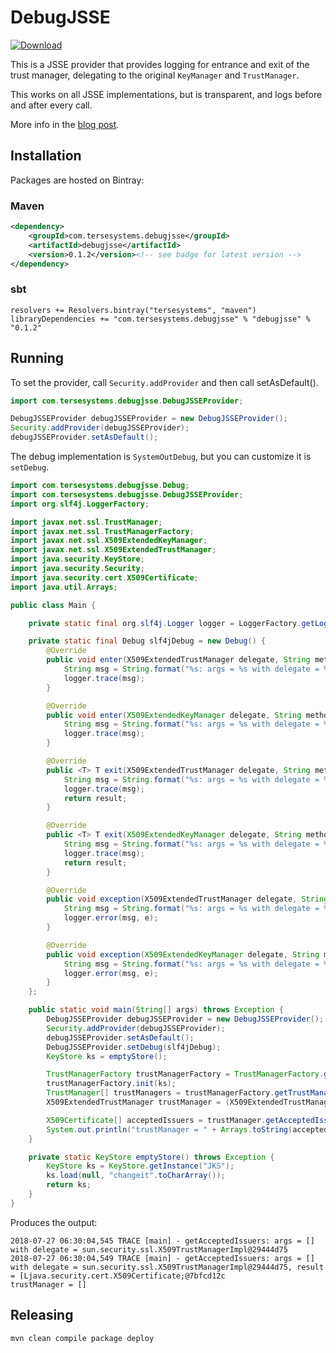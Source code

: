 # DebugJSSE

[ ![Download](https://api.bintray.com/packages/tersesystems/maven/debugjsse/images/download.svg) ](https://bintray.com/tersesystems/maven/debugjsse/_latestVersion)

This is a JSSE provider that provides logging for entrance and exit of the trust manager, delegating to the original `KeyManager` and `TrustManager`.

This works on all JSSE implementations, but is transparent, and logs before and after every call.

More info in the [blog post](https://tersesystems.com/blog/2018/07/27/debug-java-tls-ssl-provider/).

## Installation

Packages are hosted on Bintray:

### Maven

```xml
<dependency>
    <groupId>com.tersesystems.debugjsse</groupId>
    <artifactId>debugjsse</artifactId>
    <version>0.1.2</version><!-- see badge for latest version -->
</dependency>
```

### sbt

```
resolvers += Resolvers.bintray("tersesystems", "maven")
libraryDependencies += "com.tersesystems.debugjsse" % "debugjsse" % "0.1.2"
```

## Running

To set the provider, call `Security.addProvider` and then call setAsDefault().

```java
import com.tersesystems.debugjsse.DebugJSSEProvider;

DebugJSSEProvider debugJSSEProvider = new DebugJSSEProvider();
Security.addProvider(debugJSSEProvider);
debugJSSEProvider.setAsDefault();
```

The debug implementation is `SystemOutDebug`, but you can customize it is `setDebug`.

```java
import com.tersesystems.debugjsse.Debug;
import com.tersesystems.debugjsse.DebugJSSEProvider;
import org.slf4j.LoggerFactory;

import javax.net.ssl.TrustManager;
import javax.net.ssl.TrustManagerFactory;
import javax.net.ssl.X509ExtendedKeyManager;
import javax.net.ssl.X509ExtendedTrustManager;
import java.security.KeyStore;
import java.security.Security;
import java.security.cert.X509Certificate;
import java.util.Arrays;

public class Main {

    private static final org.slf4j.Logger logger = LoggerFactory.getLogger("Main");

    private static final Debug slf4jDebug = new Debug() {
        @Override
        public void enter(X509ExtendedTrustManager delegate, String method, Object[] args) {
            String msg = String.format("%s: args = %s with delegate = %s", method, Arrays.toString(args), delegate);
            logger.trace(msg);
        }

        @Override
        public void enter(X509ExtendedKeyManager delegate, String method, Object[] args) {
            String msg = String.format("%s: args = %s with delegate = %s", method, Arrays.toString(args), delegate);
            logger.trace(msg);
        }

        @Override
        public <T> T exit(X509ExtendedTrustManager delegate, String method, T result, Object[] args) {
            String msg = String.format("%s: args = %s with delegate = %s, result = %s", method, Arrays.toString(args), delegate, result);
            logger.trace(msg);
            return result;
        }

        @Override
        public <T> T exit(X509ExtendedKeyManager delegate, String method, T result, Object[] args) {
            String msg = String.format("%s: args = %s with delegate = %s, result = %s", method, Arrays.toString(args), delegate, result);
            logger.trace(msg);
            return result;
        }

        @Override
        public void exception(X509ExtendedTrustManager delegate, String method, Exception e, Object[] args) {
            String msg = String.format("%s: args = %s with delegate = %s", method, Arrays.toString(args), delegate);
            logger.error(msg, e);
        }

        @Override
        public void exception(X509ExtendedKeyManager delegate, String method, Exception e, Object[] args) {
            String msg = String.format("%s: args = %s with delegate = %s", method, Arrays.toString(args), delegate);
            logger.error(msg, e);
        }
    };

    public static void main(String[] args) throws Exception {
        DebugJSSEProvider debugJSSEProvider = new DebugJSSEProvider();
        Security.addProvider(debugJSSEProvider);
        debugJSSEProvider.setAsDefault();
        DebugJSSEProvider.setDebug(slf4jDebug);
        KeyStore ks = emptyStore();

        TrustManagerFactory trustManagerFactory = TrustManagerFactory.getInstance(TrustManagerFactory.getDefaultAlgorithm());
        trustManagerFactory.init(ks);
        TrustManager[] trustManagers = trustManagerFactory.getTrustManagers();
        X509ExtendedTrustManager trustManager = (X509ExtendedTrustManager) trustManagers[0];

        X509Certificate[] acceptedIssuers = trustManager.getAcceptedIssuers();
        System.out.println("trustManager = " + Arrays.toString(acceptedIssuers));
    }

    private static KeyStore emptyStore() throws Exception {
        KeyStore ks = KeyStore.getInstance("JKS");
        ks.load(null, "changeit".toCharArray());
        return ks;
    }
}
```

Produces the output:

```
2018-07-27 06:30:04,545 TRACE [main] - getAcceptedIssuers: args = [] with delegate = sun.security.ssl.X509TrustManagerImpl@29444d75
2018-07-27 06:30:04,549 TRACE [main] - getAcceptedIssuers: args = [] with delegate = sun.security.ssl.X509TrustManagerImpl@29444d75, result = [Ljava.security.cert.X509Certificate;@7bfcd12c
trustManager = []
```

## Releasing

```bash
mvn clean compile package deploy
```